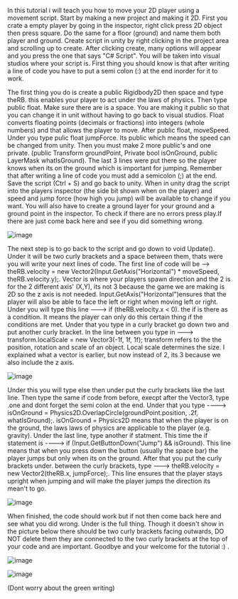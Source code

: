 In this tutorial i will teach you how to move your 2D player using a movement script. Start by making a new project and making it 2D. 
First you crate a empty player by going in the inspector, right click press 2D object then press square. Do the same for a floor (ground) and name them both player and ground.
Create script in unity by right clicking in the project area and scrolling up to create. After clicking create, many options will appear and you press the one that says "C# Script".
You will be taken into visual studios where your script is. First thing you should know is that after writing a line of code you have to put a semi colon (:) at the end inorder for it
to work.

The first thing you do is create a public Rigidbody2D then space and type  theRB. this enables your player to act under the laws of physics.
Then type public float. Make sure there are is a space. You are making it public so that you can change it in unit without having to go back to visual studios. 
Float converts floating points (decimals or fractions) into integers (whole numbers) and that allows the player to move. 
After public float, moveSpeed. Under you type pulic float jumpForce. Its public which means the speed can be changed from unity. Then you must make 2 more public's and one private.
(public Transform groundPoint, Private bool isOnGround, public LayerMask whatIsGround). The last 3 lines were put there so the player knows when its on the ground which is important
for jumping. Remember that after writing a line of code you must add a semicolon (;) at the end. Save the script (Ctrl + S) and go back to unity. When in unity drag the script into
the players inspector (the side bit shown when on the player) and speed and jump force (how high you jump) will be available to change if you want. You will also have to create a ground layer
for your ground and a ground point in the inspector. To check if there are no errors press play.If there are just come back here and see if you did something wrong. 


![image](https://github.com/user-attachments/assets/94ebc9d5-2ac2-4089-b3e7-48e5b85b2356)




The next step is to go back to the script and go down to void Update(). Under it will be two curly brackets and a space between them, thats were you will write your next lines of code.
The first line of code will be -->  theRB.velocity = new Vector2(Input.GetAxis("Horizontal") * moveSpeed, theRB.velocity.y);. Vector is where your players spawn  direction and the 2 is
for the 2 different axis' (X,Y), its not 3 because the game we are making is 2D so the z axis is not needed. Input.GetAxis("Horizontal")ensures that the player will also be able to face the 
left or right when moving left or right. Under you will type this line --->  if (theRB.velocity.x < 0). the if is there as a condition. It means the player can only do this certain thing if the conditions
are met. Under that you type in a curly bracket go down two and put another curly bracket. In the line between you type in --->  transform.localScale = new Vector3(-1f, 1f, 1f); transform refers to the the position, rotation and scale of an object. Local scale determines the size. I explained what a vector is earlier, but now instead of 2, its 3 because we also include the z axis. 



![image](https://github.com/user-attachments/assets/bdd81003-c864-4c4c-9dee-68c7f29bb385)


Under this you will type else then under put the curly brackets like the last line. Then type the same if code from before, execpt after the Vector3, type .one and dont forget the semi colon at the end.
Under that you type ----> isOnGround = Physics2D.OverlapCircle(groundPoint.position, .2f, whatIsGround);. isOnGround = Physics2D means that when the player is on the ground, the laws laws of physics are
applicable to the player (e.g. gravity). Under the last line, type another if statment. This time the if statement is ----> if (Input.GetButtonDown("Jump") && isGround). This line means that when you press
down the button (usually the space bar) the player jumps but only when its on the ground. After that you put the curly brackets under. between the curly brackets, type --->
theRB.velocity = new Vector2(theRB.x, jumpForce);.  This line ensures that the player stays upright when jumping and will make the player jumps the direction its mean't to go.


![image](https://github.com/user-attachments/assets/faaa0627-3d47-49e7-ba56-c9c4271e3c2c)


When finished, the code should work but if not then come back here and see what you did wrong. Under is the full thing. Though it doesn't show in the picture below there should be two curly brackets facing outwards,
DO NOT delete them they are connected to the two curly brackets at the top of your code and are important. Goodbye and your welcome for the tutorial :) .

![image](https://github.com/user-attachments/assets/f84ba301-7db3-4d27-ab66-d67d132b8f05)

![image](https://github.com/user-attachments/assets/1c5fe51b-eadd-408d-b8f1-a7c60af8d7de)

(Dont worry about the green writing)








